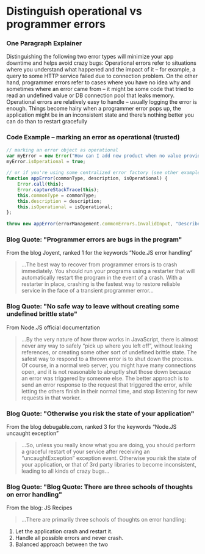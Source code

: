 # Distinguish operational vs programmer errors

### One Paragraph Explainer

Distinguishing the following two error types will minimize your app downtime and helps avoid crazy bugs: Operational errors refer to situations where you understand what happened and the impact of it – for example, a query to some HTTP service failed due to connection problem. On the other hand, programmer errors refer to cases where you have no idea why and sometimes where an error came from – it might be some code that tried to read an undefined value or DB connection pool that leaks memory. Operational errors are relatively easy to handle – usually logging the error is enough. Things become hairy when a programmer error pops up, the application might be in an inconsistent state and there’s nothing better you can do than to restart gracefully



### Code Example – marking an error as operational (trusted)

```javascript
// marking an error object as operational 
var myError = new Error("How can I add new product when no value provided?");
myError.isOperational = true;
 
// or if you're using some centralized error factory (see other examples at the bullet "Use only the built-in Error object")
function appError(commonType, description, isOperational) {
    Error.call(this);
    Error.captureStackTrace(this);
    this.commonType = commonType;
    this.description = description;
    this.isOperational = isOperational;
};
 
throw new appError(errorManagement.commonErrors.InvalidInput, "Describe here what happened", true);

```

### Blog Quote: "Programmer errors are bugs in the program"
From the blog Joyent, ranked 1 for the keywords “Node.JS error handling”
 
 > …The best way to recover from programmer errors is to crash immediately. You should run your programs using a restarter that will automatically restart the program in the event of a crash. With a restarter in place, crashing is the fastest way to restore reliable service in the face of a transient programmer error…

### Blog Quote: "No safe way to leave without creating some undefined brittle state"
From Node.JS official documentation
 
 > …By the very nature of how throw works in JavaScript, there is almost never any way to safely “pick up where you left off”, without leaking references, or creating some other sort of undefined brittle state. The safest way to respond to a thrown error is to shut down the process. Of course, in a normal web server, you might have many connections open, and it is not reasonable to abruptly shut those down because an error was triggered by someone else. The better approach is to send an error response to the request that triggered the error, while letting the others finish in their normal time, and stop listening for new requests in that worker.  


### Blog Quote: "Otherwise you risk the state of your application"
From the blog debugable.com, ranked 3 for the keywords “Node.JS uncaught exception”
 
 > …So, unless you really know what you are doing, you should perform a graceful restart of your service after receiving an “uncaughtException” exception event. Otherwise you risk the state of your application, or that of 3rd party libraries to become inconsistent, leading to all kinds of crazy bugs…

### Blog Quote: "Blog Quote: There are three schools of thoughts on error handling"
From the blog: JS Recipes
 
 > …There are primarily three schools of thoughts on error handling:
1. Let the application crash and restart it.
2. Handle all possible errors and never crash.
3. Balanced approach between the two

